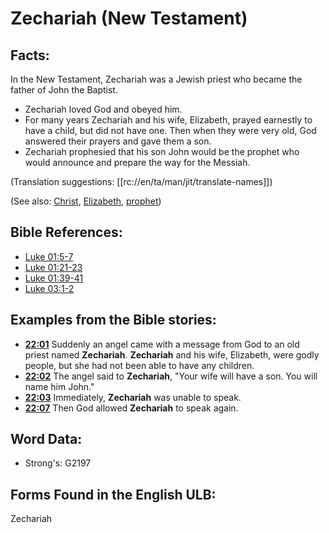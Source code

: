 # Zechariah (New Testament)

## Facts:

In the New Testament, Zechariah was a Jewish priest who became the father of John the Baptist.

* Zechariah loved God and obeyed him.
* For many years Zechariah and his wife, Elizabeth, prayed earnestly to have a child, but did not have one. Then when they were very old, God answered their prayers and gave them a son.
* Zechariah prophesied that his son John would be the prophet who would announce and prepare the way for the Messiah.

(Translation suggestions: [[rc://en/ta/man/jit/translate-names]])

(See also: [Christ](../kt/christ.md), [Elizabeth](../names/elizabeth.md), [prophet](../kt/prophet.md))

## Bible References:

* [Luke 01:5-7](rc://en/tn/help/luk/01/05)
* [Luke 01:21-23](rc://en/tn/help/luk/01/21)
* [Luke 01:39-41](rc://en/tn/help/luk/01/39)
* [Luke 03:1-2](rc://en/tn/help/luk/03/01)

## Examples from the Bible stories:

* __[22:01](rc://en/tn/help/obs/22/01)__ Suddenly an angel came with a message from God to an old priest named __Zechariah__. __Zechariah__ and his wife, Elizabeth, were godly people, but she had not been able to have any children.
* __[22:02](rc://en/tn/help/obs/22/02)__ The angel said to __Zechariah__, "Your wife will have a son. You will name him John."
* __[22:03](rc://en/tn/help/obs/22/03)__ Immediately, __Zechariah__ was unable to speak.
* __[22:07](rc://en/tn/help/obs/22/07)__ Then God allowed __Zechariah__ to speak again.

## Word Data:

* Strong's: G2197

## Forms Found in the English ULB:

Zechariah
